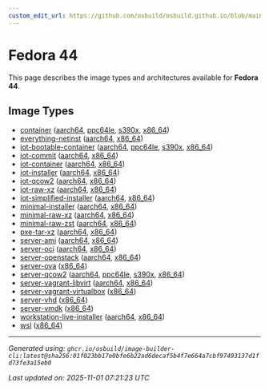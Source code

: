 ```yaml
---
custom_edit_url: https://github.com/osbuild/osbuild.github.io/blob/main/scripts/pull_image_descriptions.py
---
```


# Fedora 44

<!--
[//]: # ( DO NOT MODIFY THIS FILE! )
[//]: # ( This content is generated by `scripts/pull_image_descriptions.py` )
[//]: # ( Generated on: 2025-11-01 07:21:23 UTC )
-->

This page describes the image types and architectures available for **Fedora 44**.

## Image Types

- [container](./container.md) ([aarch64](./container.md#aarch64), [ppc64le](./container.md#ppc64le), [s390x](./container.md#s390x), [x86_64](./container.md#x86-64))
- [everything-netinst](./everything-netinst.md) ([aarch64](./everything-netinst.md#aarch64), [x86_64](./everything-netinst.md#x86-64))
- [iot-bootable-container](./iot-bootable-container.md) ([aarch64](./iot-bootable-container.md#aarch64), [ppc64le](./iot-bootable-container.md#ppc64le), [s390x](./iot-bootable-container.md#s390x), [x86_64](./iot-bootable-container.md#x86-64))
- [iot-commit](./iot-commit.md) ([aarch64](./iot-commit.md#aarch64), [x86_64](./iot-commit.md#x86-64))
- [iot-container](./iot-container.md) ([aarch64](./iot-container.md#aarch64), [x86_64](./iot-container.md#x86-64))
- [iot-installer](./iot-installer.md) ([aarch64](./iot-installer.md#aarch64), [x86_64](./iot-installer.md#x86-64))
- [iot-qcow2](./iot-qcow2.md) ([aarch64](./iot-qcow2.md#aarch64), [x86_64](./iot-qcow2.md#x86-64))
- [iot-raw-xz](./iot-raw-xz.md) ([aarch64](./iot-raw-xz.md#aarch64), [x86_64](./iot-raw-xz.md#x86-64))
- [iot-simplified-installer](./iot-simplified-installer.md) ([aarch64](./iot-simplified-installer.md#aarch64), [x86_64](./iot-simplified-installer.md#x86-64))
- [minimal-installer](./minimal-installer.md) ([aarch64](./minimal-installer.md#aarch64), [x86_64](./minimal-installer.md#x86-64))
- [minimal-raw-xz](./minimal-raw-xz.md) ([aarch64](./minimal-raw-xz.md#aarch64), [x86_64](./minimal-raw-xz.md#x86-64))
- [minimal-raw-zst](./minimal-raw-zst.md) ([aarch64](./minimal-raw-zst.md#aarch64), [x86_64](./minimal-raw-zst.md#x86-64))
- [pxe-tar-xz](./pxe-tar-xz.md) ([aarch64](./pxe-tar-xz.md#aarch64), [x86_64](./pxe-tar-xz.md#x86-64))
- [server-ami](./server-ami.md) ([aarch64](./server-ami.md#aarch64), [x86_64](./server-ami.md#x86-64))
- [server-oci](./server-oci.md) ([aarch64](./server-oci.md#aarch64), [x86_64](./server-oci.md#x86-64))
- [server-openstack](./server-openstack.md) ([aarch64](./server-openstack.md#aarch64), [x86_64](./server-openstack.md#x86-64))
- [server-ova](./server-ova.md) ([x86_64](./server-ova.md#x86-64))
- [server-qcow2](./server-qcow2.md) ([aarch64](./server-qcow2.md#aarch64), [ppc64le](./server-qcow2.md#ppc64le), [s390x](./server-qcow2.md#s390x), [x86_64](./server-qcow2.md#x86-64))
- [server-vagrant-libvirt](./server-vagrant-libvirt.md) ([aarch64](./server-vagrant-libvirt.md#aarch64), [x86_64](./server-vagrant-libvirt.md#x86-64))
- [server-vagrant-virtualbox](./server-vagrant-virtualbox.md) ([x86_64](./server-vagrant-virtualbox.md#x86-64))
- [server-vhd](./server-vhd.md) ([x86_64](./server-vhd.md#x86-64))
- [server-vmdk](./server-vmdk.md) ([x86_64](./server-vmdk.md#x86-64))
- [workstation-live-installer](./workstation-live-installer.md) ([aarch64](./workstation-live-installer.md#aarch64), [x86_64](./workstation-live-installer.md#x86-64))
- [wsl](./wsl.md) ([x86_64](./wsl.md#x86-64))


---
*Generated using: `ghcr.io/osbuild/image-builder-cli:latest@sha256:01f023bb17e0bfe6b22ad6decaf5b4f7e664a7cbf97493137d1fd73fe3a15eb0`*

*Last updated on: 2025-11-01 07:21:23 UTC*
